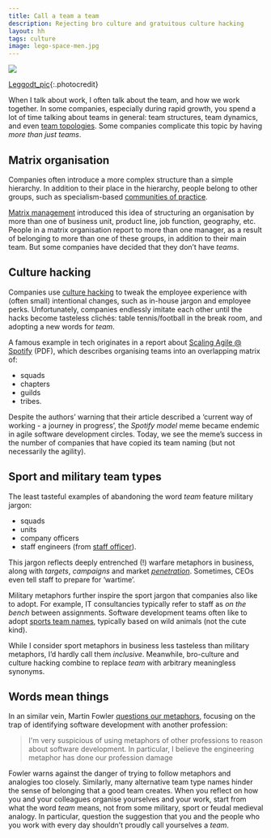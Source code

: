 ```yaml
---
title: Call a team a team
description: Rejecting bro culture and gratuitous culture hacking
layout: hh
tags: culture
image: lego-space-men.jpg
---
```


![](lego-space-men.jpg)

[Leggodt_pic](https://unsplash.com/photos/GXGepX-HiqE){:.photocredit}

When I talk about work, I often talk about the team, and how we work together.
In some companies, especially during rapid growth, you spend a lot of time talking about teams in general:
team structures, team dynamics, and even [team topologies](https://teamtopologies.com).
Some companies complicate this topic by having _more than just teams_.

## Matrix organisation

Companies often introduce a more complex structure than a simple hierarchy.
In addition to their place in the hierarchy, people belong to other groups, such as specialism-based
[communities of practice](https://en.wikipedia.org/wiki/Community_of_practice).

[Matrix management](https://en.wikipedia.org/wiki/Matrix_management)
introduced this idea of structuring an organisation by more than one of business unit, product line, job function, geography, etc.
People in a matrix organisation report to more than one manager, as a result of belonging to more than one of these groups, in addition to their main team.
But some companies have decided that they don’t have _teams_.

## Culture hacking

Companies use [culture hacking](https://www.cultureamp.com/blog/culture-hacking)
to tweak the employee experience with (often small) intentional changes,
such as in-house jargon and employee perks.
Unfortunately, companies endlessly imitate each other until the hacks become tasteless clichés:
table tennis/football in the break room, and adopting a new words for _team_.

A famous example in tech originates in a report about
[Scaling Agile @ Spotify](https://blog.crisp.se/wp-content/uploads/2012/11/SpotifyScaling.pdf) (PDF),
which describes organising teams into an overlapping matrix of:

* squads
* chapters
* guilds
* tribes.

Despite the authors’ warning that their article described a ‘current way of working - a journey in progress’, the _Spotify model_ meme became endemic in agile software development circles.
Today, we see the meme’s success in the number of companies that have copied its team naming (but not necessarily the agility).

## Sport and military team types

The least tasteful examples of abandoning the word _team_ feature military jargon:

* squads
* units
* company officers
* staff engineers (from [staff officer](https://en.wikipedia.org/wiki/Staff_(military))).

This jargon reflects deeply entrenched (!) warfare metaphors in business, along with _targets_, _campaigns_ and market
_[penetration](https://en.wikipedia.org/wiki/Penetration_(warfare))_.
Sometimes, CEOs even tell staff to prepare for ‘wartime’.

Military metaphors further inspire the sport jargon that companies also like to adopt. 
For example, IT consultancies typically refer to staff as _on the bench_ between assignments.
Software development teams often like to adopt
[sports team names](https://www.sportsfeelgoodstories.com/sports-team-names/),
typically based on wild animals (not the cute kind).

While I consider sport metaphors in business less tasteless than military metaphors, I’d hardly call them _inclusive_.
Meanwhile, bro-culture and culture hacking combine to replace _team_ with arbitrary meaningless synonyms.

## Words mean things

In an similar vein, Martin Fowler 
[questions our metaphors](https://martinfowler.com/bliki/MetaphoricQuestioning.html),
focusing on the trap of identifying software development with another profession:

> I'm very suspicious of using metaphors of other professions to reason about software development.
> In particular, I believe the engineering metaphor has done our profession damage

Fowler warns against the danger of trying to follow metaphors and analogies too closely.
Similarly, many alternative team type names hinder the sense of belonging that a good team creates.
When you reflect on how you and your colleagues organise yourselves and your work, 
start from what the word _team_ means, not from some military, sport or feudal medieval analogy.
In particular, question the suggestion that you and the people who you work with every day shouldn’t proudly call yourselves a _team_.